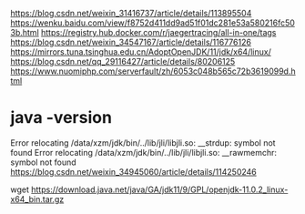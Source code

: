 https://blog.csdn.net/weixin_31416737/article/details/113895504
https://wenku.baidu.com/view/f8752d411dd9ad51f01dc281e53a580216fc503b.html
https://registry.hub.docker.com/r/jaegertracing/all-in-one/tags
https://blog.csdn.net/weixin_34547167/article/details/116776126
https://mirrors.tuna.tsinghua.edu.cn/AdoptOpenJDK/11/jdk/x64/linux/
https://blog.csdn.net/qq_29116427/article/details/80206125
https://www.nuomiphp.com/serverfault/zh/6053c048b565c72b3619099d.html
 # java -version
Error relocating /data/xzm/jdk/bin/../lib/jli/libjli.so: __strdup: symbol not found
Error relocating /data/xzm/jdk/bin/../lib/jli/libjli.so: __rawmemchr: symbol not found
https://blog.csdn.net/weixin_34945060/article/details/114250246

 wget https://download.java.net/java/GA/jdk11/9/GPL/openjdk-11.0.2_linux-x64_bin.tar.gz
